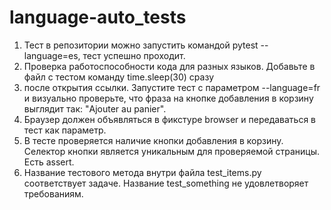 # language-auto_tests
1. Тест в репозитории можно запустить командой pytest --language=es, тест успешно проходит.
2. Проверка работоспособности кода для разных языков. Добавьте в файл с тестом команду time.sleep(30) сразу
3. после открытия ссылки. Запустите тест с параметром --language=fr и визуально проверьте, что фраза на кнопке добавления в корзину выглядит так: "Ajouter au panier".
4. Браузер должен объявляться в фикстуре browser и передаваться в тест как параметр.
5. В тесте проверяется наличие кнопки добавления в корзину. Селектор кнопки является уникальным для проверяемой страницы. Есть assert.
6. Название тестового метода внутри файла test_items.py соответствует задаче. Название test_something не удовлетворяет требованиям.
